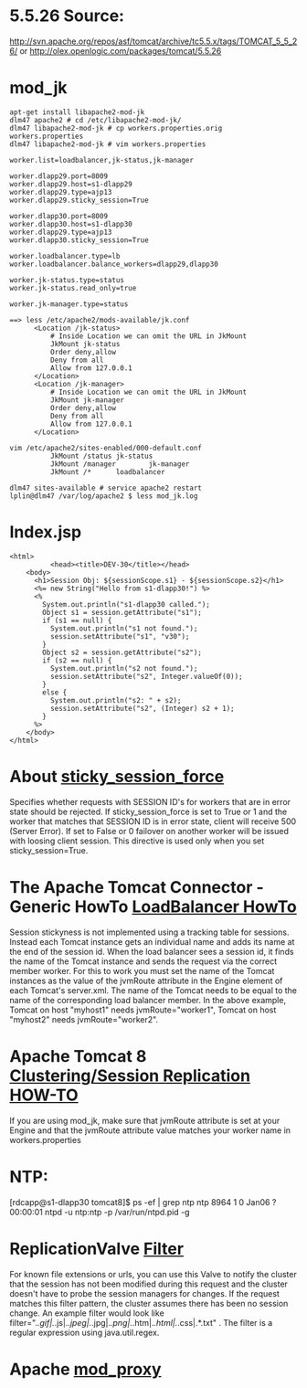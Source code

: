 # 5.5.26 Source:
http://svn.apache.org/repos/asf/tomcat/archive/tc5.5.x/tags/TOMCAT_5_5_26/
or
http://olex.openlogic.com/packages/tomcat/5.5.26


# mod_jk
	apt-get install libapache2-mod-jk
	dlm47 apache2 # cd /etc/libapache2-mod-jk/
	dlm47 libapache2-mod-jk # cp workers.properties.orig workers.properties
	dlm47 libapache2-mod-jk # vim workers.properties

	worker.list=loadbalancer,jk-status,jk-manager

	worker.dlapp29.port=8009
	worker.dlapp29.host=s1-dlapp29
	worker.dlapp29.type=ajp13
	worker.dlapp29.sticky_session=True

	worker.dlapp30.port=8009
	worker.dlapp30.host=s1-dlapp30
	worker.dlapp29.type=ajp13
	worker.dlapp30.sticky_session=True

	worker.loadbalancer.type=lb
	worker.loadbalancer.balance_workers=dlapp29,dlapp30

	worker.jk-status.type=status
	worker.jk-status.read_only=true

	worker.jk-manager.type=status

	==> less /etc/apache2/mods-available/jk.conf
		  <Location /jk-status>
		      # Inside Location we can omit the URL in JkMount
		      JkMount jk-status
		      Order deny,allow
		      Deny from all
		      Allow from 127.0.0.1
		  </Location>
		  <Location /jk-manager>
		      # Inside Location we can omit the URL in JkMount
		      JkMount jk-manager
		      Order deny,allow
		      Deny from all
		      Allow from 127.0.0.1
		  </Location>

	vim /etc/apache2/sites-enabled/000-default.conf
		      JkMount /status jk-status
		      JkMount /manager        jk-manager
		      JkMount /*      loadbalancer

	dlm47 sites-available # service apache2 restart
	lplin@dlm47 /var/log/apache2 $ less mod_jk.log 

# Index.jsp
	<html>
		      <head><title>DEV-30</title></head>
		<body>
		  <h1>Session Obj: ${sessionScope.s1} - ${sessionScope.s2}</h1>
		  <%= new String("Hello from s1-dlapp30!") %>
		  <%
		    System.out.println("s1-dlapp30 called.");
		    Object s1 = session.getAttribute("s1");
		    if (s1 == null) {
		      System.out.println("s1 not found.");
		      session.setAttribute("s1", "v30");
		    }
		    Object s2 = session.getAttribute("s2");
		    if (s2 == null) {
		      System.out.println("s2 not found.");
		      session.setAttribute("s2", Integer.valueOf(0));
		    }
		    else {
		      System.out.println("s2: " + s2);
		      session.setAttribute("s2", (Integer) s2 + 1);
		    }
		  %>
		</body>
	</html>

# About [sticky_session_force](http://tomcat.apache.org/connectors-doc/reference/workers.html)
Specifies whether requests with SESSION ID's for workers that are in error state should be rejected. If sticky_session_force is set to True or 1 and the worker that matches that SESSION ID is in error state, client will receive 500 (Server Error). If set to False or 0 failover on another worker will be issued with loosing client session. This directive is used only when you set sticky_session=True.

# The Apache Tomcat Connector - Generic HowTo [LoadBalancer HowTo](http://tomcat.apache.org/connectors-doc/generic_howto/loadbalancers.html)
Session stickyness is not implemented using a tracking table for sessions. Instead each Tomcat instance gets an individual name and adds its name at the end of the session id. When the load balancer sees a session id, it finds the name of the Tomcat instance and sends the request via the correct member worker. For this to work you must set the name of the Tomcat instances as the value of the jvmRoute attribute in the Engine element of each Tomcat's server.xml. The name of the Tomcat needs to be equal to the name of the corresponding load balancer member. In the above example, Tomcat on host "myhost1" needs jvmRoute="worker1", Tomcat on host "myhost2" needs jvmRoute="worker2".

# Apache Tomcat 8 [Clustering/Session Replication HOW-TO](http://tomcat.apache.org/tomcat-8.0-doc/cluster-howto.html)
If you are using mod_jk, make sure that jvmRoute attribute is set at your Engine <Engine name="Catalina" jvmRoute="node01" > and that the jvmRoute attribute value matches your worker name in workers.properties

# NTP:
[rdcapp@s1-dlapp30 tomcat8]$ ps -ef | grep ntp
ntp       8964     1  0 Jan06 ?        00:00:01 ntpd -u ntp:ntp -p /var/run/ntpd.pid -g

# ReplicationValve [Filter](http://tomcat.apache.org/tomcat-8.0-doc/config/cluster-valve.html)
For known file extensions or urls, you can use this Valve to notify the cluster that the session has not been modified during this request and the cluster doesn't have to probe the session managers for changes. If the request matches this filter pattern, the cluster assumes there has been no session change. An example filter would look like filter=".*\.gif|.*\.js|.*\.jpeg|.*\.jpg|.*\.png|.*\.htm|.*\.html|.*\.css|.*\.txt" . The filter is a regular expression using java.util.regex.

# Apache [mod_proxy](http://httpd.apache.org/docs/trunk/mod/mod_proxy_balancer.html)


